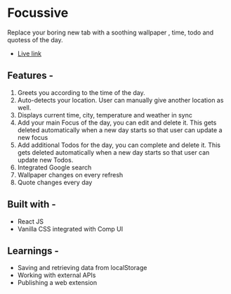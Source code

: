 # Focussive

Replace your boring new tab with a soothing wallpaper , time, todo and quotess of the day.

- [Live link](https://mymanger.netlify.app/)

## Features -

1. Greets you according to the time of the day.
2. Auto-detects your location. User can manually give another location as well.
3. Displays current time, city, temperature and weather in sync
4. Add your main Focus of the day, you can edit and delete it. This gets deleted automatically when a new day starts so that user can update a new focus
5. Add additional Todos for the day, you can complete and delete it. This gets deleted automatically when a new day starts so that user can update new Todos.
6. Integrated Google search
7. Wallpaper changes on every refresh
8. Quote changes every day

## Built with -

- React JS
- Vanilla CSS integrated with Comp UI

## Learnings -

- Saving and retrieving data from localStorage
- Working with external APIs
- Publishing a web extension
